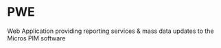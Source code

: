 # PWE
Web Application providing reporting services &amp; mass data updates to the Micros PIM software
